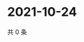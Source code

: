 # 2021-10-24

共 0 条

<!-- BEGIN WEIBO -->
<!-- 最后更新时间 Sun Oct 24 2021 05:09:30 GMT+0800 (China Standard Time) -->

<!-- END WEIBO -->
